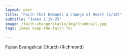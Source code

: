 ```yaml
---
layout: post
title: "Faith that Demands a Change of Heart (2/10)"
subtitle: "James 1:19-25"
image: /faith-change/static/img/thumbnail.jpg
tags: james keep-the-faith fec

---
```

Fujian Evangelical Church (Richmond)
